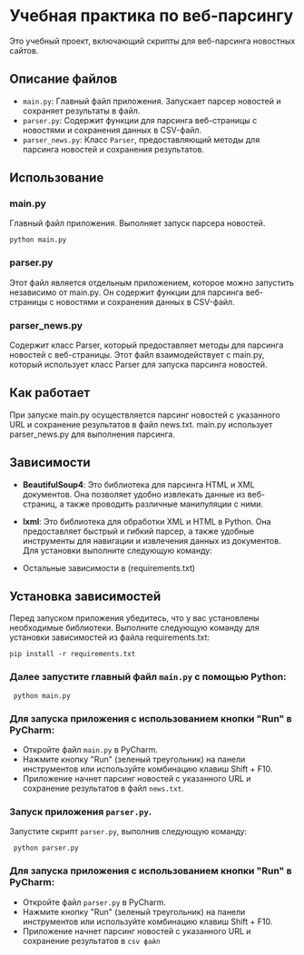 # Учебная практика по веб-парсингу

Это учебный проект, включающий скрипты для веб-парсинга новостных сайтов.

## Описание файлов

- `main.py`: Главный файл приложения. Запускает парсер новостей и сохраняет результаты в файл.
- `parser.py`: Содержит функции для парсинга веб-страницы с новостями и сохранения данных в CSV-файл.
- `parser_news.py`: Класс `Parser`, предоставляющий методы для парсинга новостей и сохранения результатов.

## Использование

### main.py

Главный файл приложения. Выполняет запуск парсера новостей.

```
python main.py
```

### parser.py

Этот файл является отдельным приложением, которое можно запустить независимо от main.py. Он содержит функции для парсинга веб-страницы с новостями и сохранения данных в CSV-файл.


### parser_news.py

Содержит класс Parser, который предоставляет методы для парсинга новостей с веб-страницы. Этот файл взаимодействует с main.py, который использует класс Parser для запуска парсинга новостей.

## Как работает

При запуске main.py осуществляется парсинг новостей с указанного URL и сохранение результатов в файл news.txt. main.py использует parser_news.py для выполнения парсинга.

## Зависимости

- **BeautifulSoup4**: Это библиотека для парсинга HTML и XML документов. Она позволяет удобно извлекать данные из веб-страниц, а также проводить различные манипуляции с ними.


- **lxml**: Это библиотека для обработки XML и HTML в Python. Она предоставляет быстрый и гибкий парсер, а также удобные инструменты для навигации и извлечения данных из документов. Для установки выполните следующую команду:


- Остальные зависимости в (requirements.txt)

## Установка зависимостей

Перед запуском приложения убедитесь, что у вас установлены необходимые библиотеки. Выполните следующую команду для установки зависимостей из файла requirements.txt:

```
pip install -r requirements.txt
```

### Далее запустите главный файл `main.py` с помощью Python:

```
 python main.py
```

### Для запуска приложения с использованием кнопки "Run" в PyCharm:

- Откройте файл `main.py` в PyCharm.
- Нажмите кнопку "Run" (зеленый треугольник) на панели инструментов или используйте комбинацию клавиш Shift + F10.
- Приложение начнет парсинг новостей с указанного URL и сохранение результатов в файл `news.txt`.

### Запуск приложения `parser.py`.

Запустите скрипт `parser.py`, выполнив следующую команду:

```
 python parser.py
```

### Для запуска приложения с использованием кнопки "Run" в PyCharm:

- Откройте файл `parser.py` в PyCharm.
- Нажмите кнопку "Run" (зеленый треугольник) на панели инструментов или используйте комбинацию клавиш Shift + F10.
- Приложение начнет парсинг новостей с указанного URL и сохранение результатов в `csv файл`


